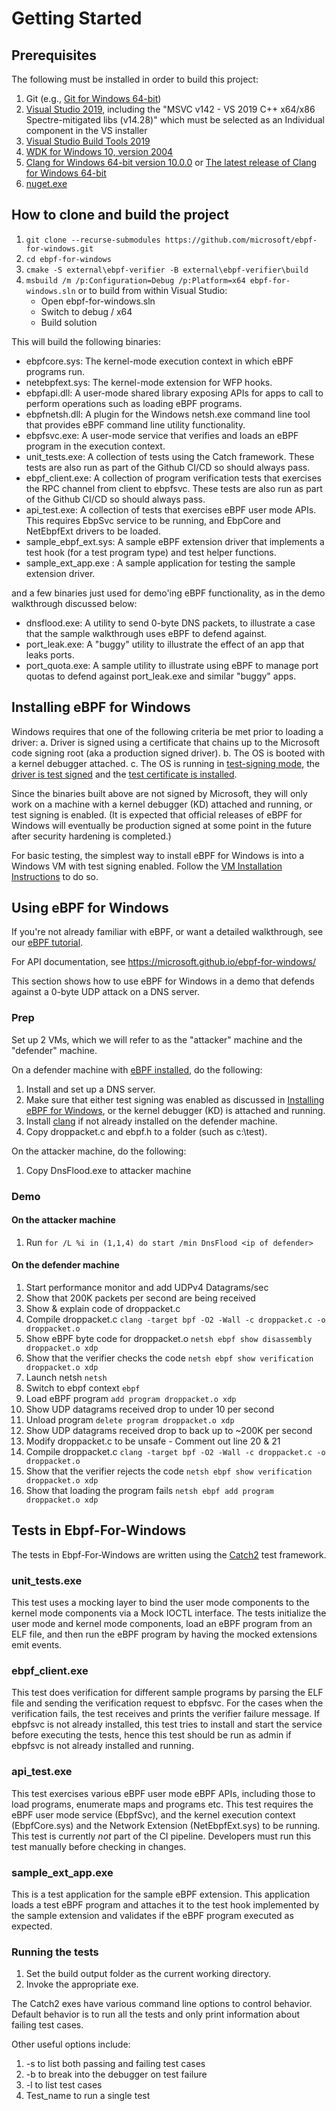 # Getting Started

## Prerequisites

The following must be installed in order to build this project:

1. Git (e.g., [Git for Windows 64-bit](https://git-scm.com/download/win))
2. [Visual Studio 2019](https://visualstudio.microsoft.com/vs/), including
   the "MSVC v142 - VS 2019 C++ x64/x86 Spectre-mitigated libs (v14.28)"
   which must be selected as an Individual component in the VS installer
3. [Visual Studio Build Tools 2019](https://aka.ms/vs/16/release/vs_buildtools.exe)
4. [WDK for Windows 10, version 2004](https://go.microsoft.com/fwlink/?linkid=2128854)
5. [Clang for Windows 64-bit version 10.0.0](https://github.com/llvm/llvm-project/releases/download/llvmorg-10.0.0/LLVM-10.0.0-win64.exe) or [The latest release of Clang for Windows 64-bit](https://github.com/llvm/llvm-project/releases/latest)
6. [nuget.exe](https://www.nuget.org/downloads)

## How to clone and build the project

1. ```git clone --recurse-submodules https://github.com/microsoft/ebpf-for-windows.git```
2. ```cd ebpf-for-windows```
3. ```cmake -S external\ebpf-verifier -B external\ebpf-verifier\build```
4. ```msbuild /m /p:Configuration=Debug /p:Platform=x64 ebpf-for-windows.sln```
   or to build from within Visual Studio:
   - Open ebpf-for-windows.sln
   - Switch to debug / x64
   - Build solution

This will build the following binaries:

* ebpfcore.sys: The kernel-mode execution context in which eBPF programs run.
* netebpfext.sys: The kernel-mode extension for WFP hooks.
* ebpfapi.dll: A user-mode shared library exposing APIs for apps to call to perform operations such as
               loading eBPF programs.
* ebpfnetsh.dll: A plugin for the Windows netsh.exe command line tool that provides eBPF command line
                 utility functionality.
* ebpfsvc.exe: A user-mode service that verifies and loads an eBPF program in the execution context.
* unit_tests.exe: A collection of tests using the Catch framework.  These tests are also run as part
                  of the Github CI/CD so should always pass.
* ebpf_client.exe: A collection of program verification tests that exercises the RPC channel from client to ebpfsvc.
                   These tests are also run as part of the Github CI/CD so should always pass.
* api_test.exe: A collection of tests that exercises eBPF user mode APIs. This requires EbpSvc service to be running,
                and EbpCore and NetEbpfExt drivers to be loaded.
* sample_ebpf_ext.sys: A sample eBPF extension driver that implements a test hook (for a test program type) and test helper functions.
* sample_ext_app.exe : A sample application for testing the sample extension driver.

and a few binaries just used for demo'ing eBPF functionality, as in the demo walkthrough discussed below:

* dnsflood.exe: A utility to send 0-byte DNS packets, to illustrate a case that the sample walkthrough uses eBPF
                to defend against.
* port_leak.exe: A "buggy" utility to illustrate the effect of an app that leaks ports.
* port_quota.exe: A sample utility to illustrate using eBPF to manage port quotas to defend against port_leak.exe
                  and similar "buggy" apps.

## Installing eBPF for Windows

Windows requires that one of the following criteria be met prior to loading a driver:
a. Driver is signed using a certificate that chains up to the Microsoft code signing root (aka a production signed driver).
b. The OS is booted with a kernel debugger attached.
c. The OS is running in [test-signing mode](https://docs.microsoft.com/en-us/windows-hardware/drivers/install/the-testsigning-boot-configuration-option), the [driver is test signed](https://docs.microsoft.com/en-us/windows-hardware/drivers/install/test-signing-a-driver-through-an-embedded-signature) and the [test certificate is installed](https://docs.microsoft.com/en-us/windows-hardware/drivers/install/installing-test-certificates).

Since the binaries built above are not signed by Microsoft, they will only work on a machine with
a kernel debugger (KD) attached and running, or test signing is enabled. (It is expected that official
releases of eBPF for Windows will eventually be production signed at some point in the future after
security hardening is completed.)

For basic testing, the simplest way to install eBPF for Windows is into a Windows VM with test signing enabled.
Follow the [VM Installation Instructions](vm-setup.md) to do so.

## Using eBPF for Windows

If you're not already familiar with eBPF, or want a detailed walkthrough, see our [eBPF tutorial](tutorial.md).

For API documentation, see https://microsoft.github.io/ebpf-for-windows/

This section shows how to use eBPF for Windows in a demo that defends against a 0-byte UDP attack on a DNS server.

### Prep
Set up 2 VMs, which we will refer to as the "attacker" machine and the "defender" machine.

On a defender machine with [eBPF installed](#installing-ebpf-for-windows), do the following:

1. Install and set up a DNS server.
2. Make sure that either test signing was enabled as discussed in
   [Installing eBPF for Windows](#installing-ebpf-for-windows), or the kernel debugger (KD) is attached and running.
3. Install [clang](https://github.com/llvm/llvm-project/releases/download/llvmorg-11.0.0/LLVM-11.0.0-win64.exe)
   if not already installed on the defender machine.
4. Copy droppacket.c and ebpf.h to a folder (such as c:\test).

On the attacker machine, do the following:
1. Copy DnsFlood.exe to attacker machine

### Demo
#### On the attacker machine
1. Run ```for /L %i in (1,1,4) do start /min DnsFlood <ip of defender>```

#### On the defender machine
1. Start performance monitor and add UDPv4 Datagrams/sec
2. Show that 200K packets per second are being received
3. Show & explain code of droppacket.c
4. Compile droppacket.c ```clang -target bpf -O2 -Wall -c droppacket.c -o droppacket.o```
5. Show eBPF byte code for droppacket.o ```netsh ebpf show disassembly droppacket.o xdp```
6. Show that the verifier checks the code ```netsh ebpf show verification droppacket.o xdp```
7. Launch netsh ```netsh```
8. Switch to ebpf context ```ebpf```
9. Load eBPF program ```add program droppacket.o xdp```
10. Show UDP datagrams received drop to under 10 per second
11. Unload program ```delete program droppacket.o xdp```
12. Show UDP datagrams received drop to back up to ~200K per second
13. Modify droppacket.c to be unsafe - Comment out line 20 & 21
14. Compile droppacket.c ```clang -target bpf -O2 -Wall -c droppacket.c -o droppacket.o```
15. Show that the verifier rejects the code ```netsh ebpf show verification droppacket.o xdp```
16. Show that loading the program fails ```netsh ebpf add program droppacket.o xdp```

## Tests in Ebpf-For-Windows

The tests in Ebpf-For-Windows are written using the [Catch2](https://github.com/catchorg/Catch2) test framework.

### unit_tests.exe
This test uses a mocking layer to bind the user mode components to the kernel mode
components via a Mock IOCTL interface. The tests initialize the user mode and kernel
mode components, load an eBPF program from an ELF file, and then run the eBPF program
by having the mocked extensions emit events.

### ebpf_client.exe
This test does verification for different sample programs by parsing the ELF file and
sending the verification request to ebpfsvc. For the cases when the verification fails,
the test receives and prints the verifier failure message.
If ebpfsvc is not already installed, this test tries to install and start the service before
executing the tests, hence this test should be run as admin if ebpfsvc is not already installed
and running.

### api_test.exe
This test exercises various eBPF user mode eBPF APIs, including those to load programs,
enumerate maps and programs etc. This test requires the eBPF user mode service (EbpfSvc), and the
kernel execution context (EbpfCore.sys) and the Network Extension (NetEbpfExt.sys) to be running.
This test is currently *not* part of the CI pipeline. Developers must run this test manually before
checking in changes.

### sample_ext_app.exe
This is a test application for the sample eBPF extension. This application loads a test eBPF program
and attaches it to the test hook implemented by the sample extension and validates if the eBPF program
executed as expected.

### Running the tests
1.	Set the build output folder as the current working directory.
2.	Invoke the appropriate exe.

The Catch2 exes have various command line options to control behavior. Default
behavior is to run all the tests and only print information about failing test
cases.

Other useful options include:
1.	-s to list both passing and failing test cases
2.	-b to break into the debugger on test failure
3.	-l to list test cases
4.	Test_name to run a single test
